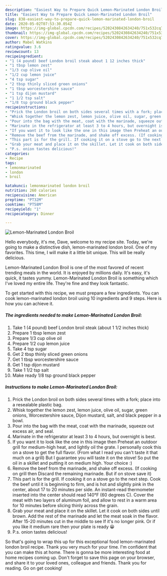 ```yaml
---
description: "Easiest Way to Prepare Quick Lemon-Marinated London Broil"
title: "Easiest Way to Prepare Quick Lemon-Marinated London Broil"
slug: 838-easiest-way-to-prepare-quick-lemon-marinated-london-broil
date: 2020-05-02T07:53:30.054Z
image: https://img-global.cpcdn.com/recipes/5202430842634240/751x532cq70/lemon-marinated-london-broil-recipe-main-photo.jpg
thumbnail: https://img-global.cpcdn.com/recipes/5202430842634240/751x532cq70/lemon-marinated-london-broil-recipe-main-photo.jpg
cover: https://img-global.cpcdn.com/recipes/5202430842634240/751x532cq70/lemon-marinated-london-broil-recipe-main-photo.jpg
author: Mabel Watkins
ratingvalue: 3.6
reviewcount: 13
recipeingredient:
- "1 (4 pound) beef London broil steak about 1 12 inches thick"
- "1 tbsp lemon zest"
- "1/3 cup olive oil"
- "1/2 cup lemon juice"
- "4 tsp sugar"
- "2 tbsp thinly sliced green onions"
- "1 tbsp worcestershire sauce"
- "1 tsp dijon mustard"
- "1 1/2 tsp salt"
- "1/8 tsp ground black pepper"
recipeinstructions:
- "Prick the London broil on both sides several times with a fork; place into a resealable plastic bag."
- "Whisk together the lemon zest, lemon juice, olive oil, sugar, green onions, Worcestershire sauce, Dijon mustard, salt, and black pepper in a bowl."
- "Pour into the bag with the meat, coat with the marinade, squeeze out excess air, and seal."
- "Marinate in the refrigerator at least 3 to 4 hours, but overnight is best."
- "If you want it to look like the one in this image then Preheat an outdoor grill for medium-high heat, and lightly oil the grate. I personally cook this on a stove to get the full flavor. (From what I read you can&#39;t taste it that much on a grill) But I guarantee you will taste it on the stove! So put the oil in a skillet and putting it on medium high. Your choice :)"
- "Remove the beef from the marinade, and shake off excess. (If cooking on grill then Discard the remaining marinade. But if on stove save it)"
- "This part is for the grill. If cooking it on a stove go to the next step. Cook the beef until it is beginning to firm, and is hot and slightly pink in the center, about 17 to 20 minutes per side. An instant-read thermometer inserted into the center should read 140°F (60 degrees C). Cover the meat with two layers of aluminum foil, and allow to rest in a warm area for 10 minutes before slicing thinly across the grain."
- "Grab your meat and place it on the skillet. Let it cook on both sides until brown. Add the rest of the marinade and let the meat soak in the flavor. After 15-20 minutes cut in the middle to see If it&#39;s no longer pink. Or if you like it medium rare then your plate is ready 😀"
- "P.s. onion tastes delicious!"
categories:
- Recipe
tags:
- lemonmarinated
- london
- broil

katakunci: lemonmarinated london broil 
nutrition: 260 calories
recipecuisine: American
preptime: "PT32M"
cooktime: "PT58M"
recipeyield: "1"
recipecategory: Dinner

---
```



![Lemon-Marinated London Broil](https://img-global.cpcdn.com/recipes/5202430842634240/751x532cq70/lemon-marinated-london-broil-recipe-main-photo.jpg)

Hello everybody, it's me, Dave, welcome to my recipe site. Today, we're going to make a distinctive dish, lemon-marinated london broil. One of my favorites. This time, I will make it a little bit unique. This will be really delicious.

Lemon-Marinated London Broil is one of the most favored of recent trending meals in the world. It is enjoyed by millions daily. It's easy, it's quick, it tastes yummy. Lemon-Marinated London Broil is something which I've loved my entire life. They're fine and they look fantastic.




To get started with this recipe, we must prepare a few ingredients. You can cook lemon-marinated london broil using 10 ingredients and 9 steps. Here is how you can achieve it.

<!--inarticleads1-->

##### The ingredients needed to make Lemon-Marinated London Broil:

1. Take 1 (4 pound) beef London broil steak (about 1 1/2 inches thick)
1. Prepare 1 tbsp lemon zest
1. Prepare 1/3 cup olive oil
1. Prepare 1/2 cup lemon juice
1. Take 4 tsp sugar
1. Get 2 tbsp thinly sliced green onions
1. Get 1 tbsp worcestershire sauce
1. Get 1 tsp dijon mustard
1. Take 1 1/2 tsp salt
1. Make ready 1/8 tsp ground black pepper




<!--inarticleads2-->

##### Instructions to make Lemon-Marinated London Broil:

1. Prick the London broil on both sides several times with a fork; place into a resealable plastic bag.
1. Whisk together the lemon zest, lemon juice, olive oil, sugar, green onions, Worcestershire sauce, Dijon mustard, salt, and black pepper in a bowl.
1. Pour into the bag with the meat, coat with the marinade, squeeze out excess air, and seal.
1. Marinate in the refrigerator at least 3 to 4 hours, but overnight is best.
1. If you want it to look like the one in this image then Preheat an outdoor grill for medium-high heat, and lightly oil the grate. I personally cook this on a stove to get the full flavor. (From what I read you can&#39;t taste it that much on a grill) But I guarantee you will taste it on the stove! So put the oil in a skillet and putting it on medium high. Your choice :)
1. Remove the beef from the marinade, and shake off excess. (If cooking on grill then Discard the remaining marinade. But if on stove save it)
1. This part is for the grill. If cooking it on a stove go to the next step. Cook the beef until it is beginning to firm, and is hot and slightly pink in the center, about 17 to 20 minutes per side. An instant-read thermometer inserted into the center should read 140°F (60 degrees C). Cover the meat with two layers of aluminum foil, and allow to rest in a warm area for 10 minutes before slicing thinly across the grain.
1. Grab your meat and place it on the skillet. Let it cook on both sides until brown. Add the rest of the marinade and let the meat soak in the flavor. After 15-20 minutes cut in the middle to see If it&#39;s no longer pink. Or if you like it medium rare then your plate is ready 😀
1. P.s. onion tastes delicious!




So that's going to wrap this up for this exceptional food lemon-marinated london broil recipe. Thank you very much for your time. I'm confident that you can make this at home. There is gonna be more interesting food at home recipes coming up. Don't forget to save this page on your browser, and share it to your loved ones, colleague and friends. Thank you for reading. Go on get cooking!
